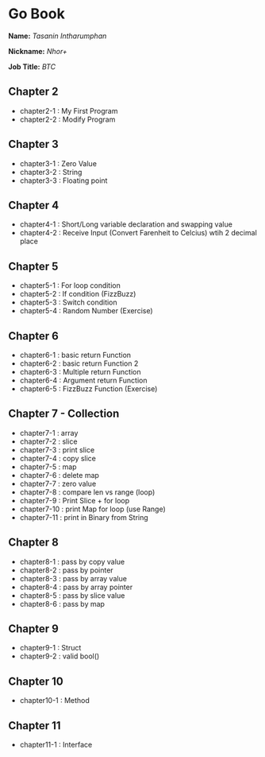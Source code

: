 # Go Book

**Name:** *Tasanin Intharumphan*

**Nickname:** *Nhor+*

**Job Title:** *BTC*

## Chapter 2

* chapter2-1 : My First Program
* chapter2-2 : Modify Program

## Chapter 3

* chapter3-1 : Zero Value
* chapter3-2 : String
* chapter3-3 : Floating point

## Chapter 4

* chapter4-1 : Short/Long variable declaration and swapping value
* chapter4-2 : Receive Input (Convert Farenheit to Celcius) wtih 2 decimal place

## Chapter 5

* chapter5-1 : For loop condition
* chapter5-2 : If condition (FizzBuzz)
* chapter5-3 : Switch condition
* chapter5-4 : Random Number (Exercise)

## Chapter 6

* chapter6-1 : basic return Function
* chapter6-2 : basic return Function 2
* chapter6-3 : Multiple return Function
* chapter6-4 : Argument return Function
* chapter6-5 : FizzBuzz Function (Exercise)

## Chapter 7 - Collection

* chapter7-1 : array
* chapter7-2 : slice
* chapter7-3 : print slice
* chapter7-4 : copy slice
* chapter7-5 : map
* chapter7-6 : delete map
* chapter7-7 : zero value
* chapter7-8 : compare len vs range (loop)
* chapter7-9 : Print Slice + for loop
* chapter7-10 : print Map for loop (use Range)
* chapter7-11 : print in Binary from String

## Chapter 8

* chapter8-1 : pass by copy value
* chapter8-2 : pass by pointer
* chapter8-3 : pass by array value
* chapter8-4 : pass by array pointer
* chapter8-5 : pass by slice value
* chapter8-6 : pass by map

## Chapter 9

* chapter9-1 : Struct
* chapter9-2 : valid bool()

## Chapter 10

* chapter10-1 : Method

## Chapter 11

* chapter11-1 : Interface
